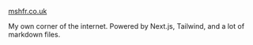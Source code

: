 [mshfr.co.uk](https://mshfr.co.uk/)

My own corner of the internet. Powered by Next.js, Tailwind, and a lot of markdown files.
